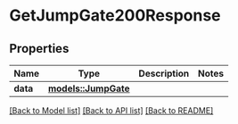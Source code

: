 # GetJumpGate200Response

## Properties

Name | Type | Description | Notes
------------ | ------------- | ------------- | -------------
**data** | [**models::JumpGate**](JumpGate.md) |  | 

[[Back to Model list]](../README.md#documentation-for-models) [[Back to API list]](../README.md#documentation-for-api-endpoints) [[Back to README]](../README.md)


